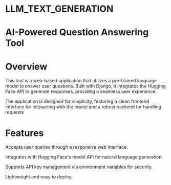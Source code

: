 # LLM_TEXT_GENERATION

# AI-Powered Question Answering Tool

# Overview

This tool is a web-based application that utilizes a pre-trained language model to answer user questions. Built with Django, it integrates the Hugging Face API to generate responses, providing a seamless user experience.

The application is designed for simplicity, featuring a clean frontend interface for interacting with the model and a robust backend for handling requests

# Features

Accepts user queries through a responsive web interface.

Integrates with Hugging Face's model API for natural language generation.

Supports API key management via environment variables for security.

Lightweight and easy to deploy.
